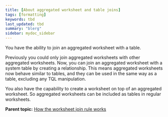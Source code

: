 ```yaml
---
title: [About aggregated worksheet and table joins]
tags: [formatting]
keywords: tbd
last_updated: tbd
summary: "blerg"
sidebar: mydoc_sidebar
---
```

You have the ability to join an aggregated worksheet with a table.

Previously you could only join aggregated worksheets with other aggregated worksheets. Now, you can join an aggregated worksheet with a system table by creating a relationship. This means aggregated worksheets now behave similar to tables, and they can be used in the same way as a table, excluding any TQL manipulation.

You also have the capability to create a worksheet on top of an aggregated worksheet. So aggregated worksheets can be included as tables in regular worksheets.

**Parent topic:** [How the worksheet join rule works](../../admin/worksheets/progressive_joins.html)
